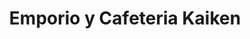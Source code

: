 ---
title: "Emporio y Cafeteria Kaiken"
url: /los-lagos/emporio-y-cafeteria-kaiken/
shop: Kaffee
---